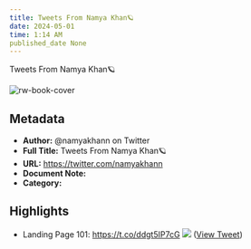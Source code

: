 ```yaml
---
title: Tweets From Namya Khan🪐
date: 2024-05-01
time: 1:14 AM
published_date None
---
```

Tweets From Namya Khan🪐

![rw-book-cover](https://pbs.twimg.com/profile_images/1651235112468594691/tx_TaL7Q.jpg)

## Metadata
- **Author:** @namyakhann on Twitter
- **Full Title:** Tweets From Namya Khan🪐
- **URL:** https://twitter.com/namyakhann
- **Document Note:** 
- **Category:**

## Highlights
- Landing Page 101: https://t.co/ddgt5IP7cG
  ![](https://pbs.twimg.com/media/F9mpa5LaMAABpDH.jpg) ([View Tweet](https://twitter.com/namyakhann/status/1718591016763285921))
